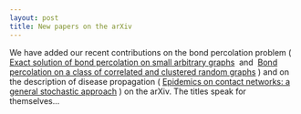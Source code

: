 ```yaml
---
layout: post
title: New papers on the arXiv
---
```


We have added our recent contributions on the bond percolation problem (
<a href="http://arxiv.org/abs/1201.4369" target="_blank" rel="nofollow">Exact solution of bond percolation on small arbitrary graphs</a>
 and 
<a href="http://arxiv.org/abs/1201.4602" target="_blank" rel="nofollow">Bond percolation on a class of correlated and clustered random graphs</a>
) and on the description of disease propagation (
<a href="http://arxiv.org/abs/1201.0296" target="_blank" rel="nofollow">Epidemics on contact networks: a general stochastic approach</a>
) on the arXiv. The titles speak for themselves...
